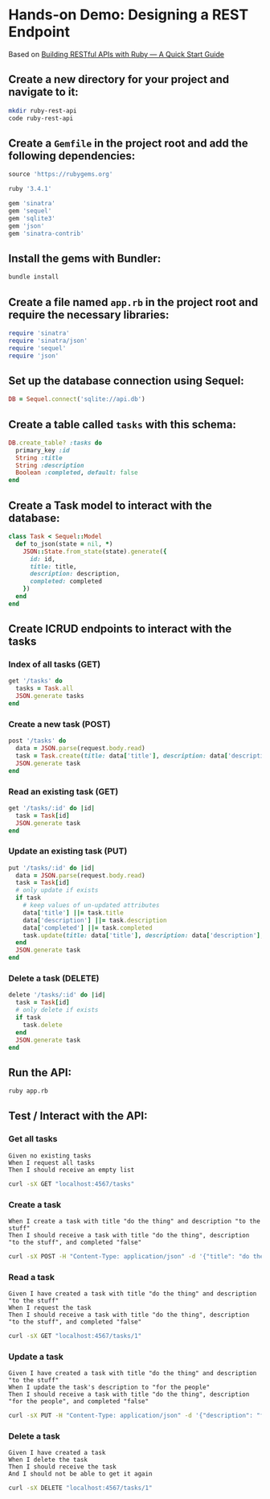 # Hands-on Demo: Designing a REST Endpoint
Based on [Building RESTful APIs with Ruby — A Quick Start Guide](https://medium.com/@AlexanderObregon/building-restful-apis-with-ruby-d5ac54be12e4)

## Create a new directory for your project and navigate to it:
```sh
mkdir ruby-rest-api
code ruby-rest-api
```

## Create a `Gemfile` in the project root and add the following dependencies:
```ruby
source 'https://rubygems.org'

ruby '3.4.1'

gem 'sinatra'
gem 'sequel'
gem 'sqlite3'
gem 'json'
gem 'sinatra-contrib'
```

## Install the gems with Bundler:
```sh
bundle install
```

## Create a file named `app.rb` in the project root and require the necessary libraries:
```ruby
require 'sinatra'
require 'sinatra/json'
require 'sequel'
require 'json'
```

## Set up the database connection using Sequel:
```ruby
DB = Sequel.connect('sqlite://api.db')
```

## Create a table called `tasks` with this schema:
```ruby
DB.create_table? :tasks do
  primary_key :id
  String :title
  String :description
  Boolean :completed, default: false
end
```

## Create a Task model to interact with the database:
```ruby
class Task < Sequel::Model
  def to_json(state = nil, *)
    JSON::State.from_state(state).generate({
      id: id,
      title: title,
      description: description,
      completed: completed
    })
  end
end
```

## Create ICRUD endpoints to interact with the tasks

### Index of all tasks (GET)
```ruby
get '/tasks' do
  tasks = Task.all
  JSON.generate tasks
end
```

### Create a new task (POST)
```ruby
post '/tasks' do
  data = JSON.parse(request.body.read)
  task = Task.create(title: data['title'], description: data['description'])
  JSON.generate task
end
```

### Read an existing task (GET)
```ruby
get '/tasks/:id' do |id|
  task = Task[id]
  JSON.generate task
end
```

### Update an existing task (PUT)
```ruby
put '/tasks/:id' do |id|
  data = JSON.parse(request.body.read)
  task = Task[id]
  # only update if exists
  if task
    # keep values of un-updated attributes
    data['title'] ||= task.title
    data['description'] ||= task.description
    data['completed'] ||= task.completed
    task.update(title: data['title'], description: data['description'], completed: data['completed'])
  end
  JSON.generate task
end
```

### Delete a task (DELETE)
```ruby
delete '/tasks/:id' do |id|
  task = Task[id]
  # only delete if exists
  if task
    task.delete
  end
  JSON.generate task
end
```

## Run the API:
```sh
ruby app.rb
```

## Test / Interact with the API:

### Get all tasks
```gherkin
Given no existing tasks
When I request all tasks
Then I should receive an empty list
```

```sh
curl -sX GET "localhost:4567/tasks"
```

### Create a task
```gherkin
When I create a task with title "do the thing" and description "to the stuff"
Then I should receive a task with title "do the thing", description "to the stuff", and completed "false"
```

```sh
curl -sX POST -H "Content-Type: application/json" -d '{"title": "do the thing", "description": "to the stuff"}' "localhost:4567/tasks"
```

### Read a task
```gherkin
Given I have created a task with title "do the thing" and description "to the stuff"
When I request the task
Then I should receive a task with title "do the thing", description "to the stuff", and completed "false"
```

```sh
curl -sX GET "localhost:4567/tasks/1"
```

### Update a task
```gherkin
Given I have created a task with title "do the thing" and description "to the stuff"
When I update the task's description to "for the people"
Then I should receive a task with title "do the thing", description "for the people", and completed "false"
```

```sh
curl -sX PUT -H "Content-Type: application/json" -d '{"description": "for the people"}' "localhost:4567/tasks/1"
```

### Delete a task
```gherkin
Given I have created a task
When I delete the task
Then I should receive the task
And I should not be able to get it again
```

```sh
curl -sX DELETE "localhost:4567/tasks/1"
```
